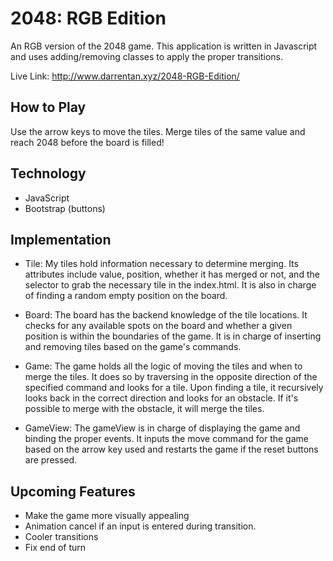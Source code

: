 # 2048: RGB Edition

An RGB version of the 2048 game. This application is written in Javascript and
uses adding/removing classes to apply the proper transitions.

Live Link: http://www.darrentan.xyz/2048-RGB-Edition/

## How to Play

Use the arrow keys to move the tiles. Merge tiles of the same value and reach
2048 before the board is filled!

## Technology

* JavaScript
* Bootstrap (buttons)

## Implementation

* Tile: My tiles hold information necessary to determine merging. Its attributes
include value, position, whether it has merged or not, and the selector to grab
the necessary tile in the index.html. It is also in charge of finding a random
empty position on the board.

* Board: The board has the backend knowledge of the tile locations. It checks
for any available spots on the board and whether a given position is within the
boundaries of the game. It is in charge of inserting and removing tiles based on
the game's commands.

* Game: The game holds all the logic of moving the tiles and when to merge the
tiles. It does so by traversing in the opposite direction of the specified
command and looks for a tile. Upon finding a tile, it recursively looks back in
the correct direction and looks for an obstacle. If it's possible to merge with
the obstacle, it will merge the tiles.

* GameView: The gameView is in charge of displaying the game and binding the
proper events. It inputs the move command for the game based on the arrow key
used and restarts the game if the reset buttons are pressed.

## Upcoming Features

* Make the game more visually appealing
* Animation cancel if an input is entered during transition.
* Cooler transitions
* Fix end of turn
